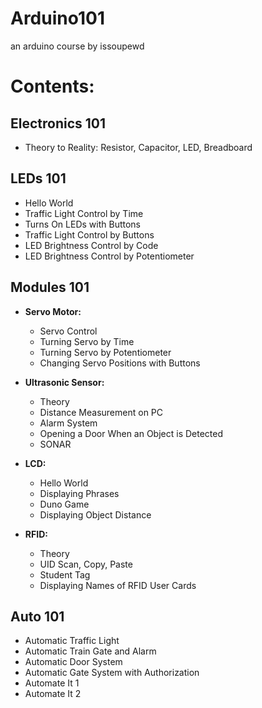 # Arduino101
an arduino course by issoupewd

# Contents:

## Electronics 101
- Theory to Reality: Resistor, Capacitor, LED, Breadboard

## LEDs 101
- Hello World
- Traffic Light Control by Time
- Turns On LEDs with Buttons
- Traffic Light Control by Buttons
- LED Brightness Control by Code
- LED Brightness Control by Potentiometer

## Modules 101
- **Servo Motor:**
  - Servo Control
  - Turning Servo by Time
  - Turning Servo by Potentiometer
  - Changing Servo Positions with Buttons

- **Ultrasonic Sensor:**
  - Theory
  - Distance Measurement on PC
  - Alarm System
  - Opening a Door When an Object is Detected
  - SONAR

- **LCD:**
  - Hello World
  - Displaying Phrases
  - Duno Game
  - Displaying Object Distance

- **RFID:**
  - Theory
  - UID Scan, Copy, Paste
  - Student Tag
  - Displaying Names of RFID User Cards

## Auto 101
- Automatic Traffic Light
- Automatic Train Gate and Alarm
- Automatic Door System
- Automatic Gate System with Authorization
- Automate It 1
- Automate It 2





